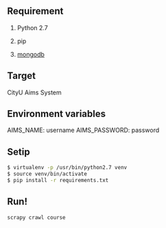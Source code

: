 Requirement
---

1. Python 2.7

2. pip

3. [mongodb](https://www.mongodb.org)

Target
---
CityU Aims System

Environment variables
---
AIMS_NAME: username
AIMS_PASSWORD: password

Setip
---

```bash
$ virtualenv -p /usr/bin/python2.7 venv
$ source venv/bin/activate
$ pip install -r requirements.txt

```

Run!
---

`scrapy crawl course`
